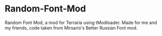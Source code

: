 # Random-Font-Mod
Random Font Mod, a mod for Terraria using tModloader. Made for me and my friends, code taken from Mirsario's Better Russian Font mod.
